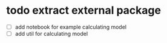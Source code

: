 # todo extract external package

- [ ] add notebook for example calculating model
- [ ] add util for calculating model
